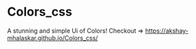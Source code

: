 # Colors_css
A stunning  and simple Ui of Colors!
Checkout =>  https://akshay-mhalaskar.github.io/Colors_css/
